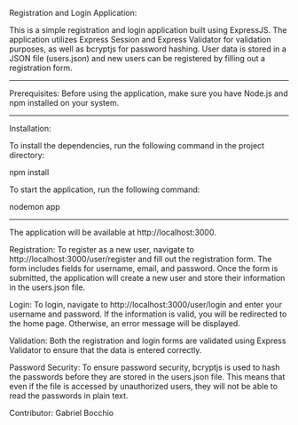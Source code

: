 Registration and Login Application:

This is a simple registration and login application built using ExpressJS. The application utilizes Express Session and Express Validator for validation purposes, as well as bcryptjs for password hashing. User data is stored in a JSON file (users.json) and new users can be registered by filling out a registration form.

----------------------------------------
Prerequisites:
Before using the application, make sure you have Node.js and npm installed on your system.

-----------------------------------------
Installation:

To install the dependencies, run the following command in the project directory:

npm install

To start the application, run the following command:

nodemon app

-----------------------------------------
The application will be available at http://localhost:3000.

Registration:
To register as a new user, navigate to http://localhost:3000/user/register and fill out the registration form. The form includes fields for username, email, and password. Once the form is submitted, the application will create a new user and store their information in the users.json file.

Login:
To login, navigate to http://localhost:3000/user/login and enter your username and password. If the information is valid, you will be redirected to the home page. Otherwise, an error message will be displayed.

Validation:
Both the registration and login forms are validated using Express Validator to ensure that the data is entered correctly.

Password Security:
To ensure password security, bcryptjs is used to hash the passwords before they are stored in the users.json file. This means that even if the file is accessed by unauthorized users, they will not be able to read the passwords in plain text.

Contributor:
Gabriel Bocchio
